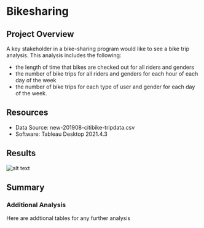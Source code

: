 # Bikesharing

## Project Overview
A key stakeholder in a bike-sharing program would like to see a bike trip analysis. This analysis includes the following:
- the length of time that bikes are checked out for all riders and genders
- the number of bike trips for all riders and genders for each hour of each day of the week
- the number of bike trips for each type of user and gender for each day of the week.

## Resources
- Data Source: new-201908-citibike-tripdata.csv
- Software: Tableau Desktop 2021.4.3

## Results
![alt text](?raw=true)


## Summary


### Additional Analysis
Here are addtional tables for any further analysis 

